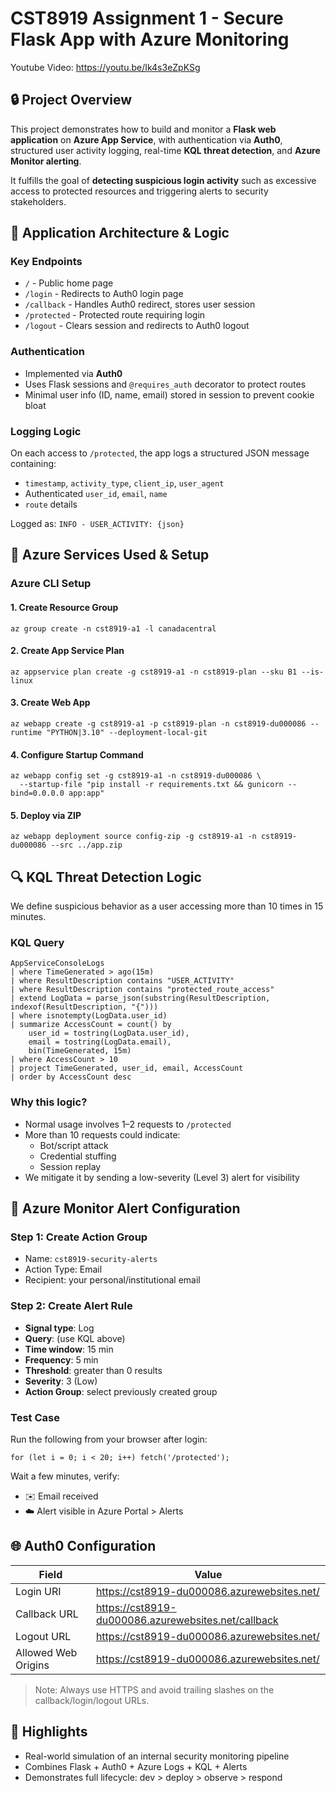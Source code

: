 # CST8919 Assignment 1 - Secure Flask App with Azure Monitoring

Youtube Video: https://youtu.be/Ik4s3eZpKSg

## 🔒 Project Overview

This project demonstrates how to build and monitor a **Flask web application** on **Azure App Service**, with authentication via **Auth0**, structured user activity logging, real-time **KQL threat detection**, and **Azure Monitor alerting**.

It fulfills the goal of **detecting suspicious login activity** such as excessive access to protected resources and triggering alerts to security stakeholders.

## 🔧 Application Architecture & Logic

### Key Endpoints

- `/` - Public home page
- `/login` - Redirects to Auth0 login page
- `/callback` - Handles Auth0 redirect, stores user session
- `/protected` - Protected route requiring login
- `/logout` - Clears session and redirects to Auth0 logout

### Authentication

- Implemented via **Auth0**
- Uses Flask sessions and `@requires_auth` decorator to protect routes
- Minimal user info (ID, name, email) stored in session to prevent cookie bloat

### Logging Logic

On each access to `/protected`, the app logs a structured JSON message containing:

- `timestamp`, `activity_type`, `client_ip`, `user_agent`
- Authenticated `user_id`, `email`, `name`
- `route` details

Logged as: `INFO - USER_ACTIVITY: {json}`

## 🔹 Azure Services Used & Setup

### Azure CLI Setup

#### 1. **Create Resource Group**

```
az group create -n cst8919-a1 -l canadacentral
```

#### 2. **Create App Service Plan**

```
az appservice plan create -g cst8919-a1 -n cst8919-plan --sku B1 --is-linux
```

#### 3. **Create Web App**

```
az webapp create -g cst8919-a1 -p cst8919-plan -n cst8919-du000086 --runtime "PYTHON|3.10" --deployment-local-git
```

#### 4. **Configure Startup Command**

```
az webapp config set -g cst8919-a1 -n cst8919-du000086 \
  --startup-file "pip install -r requirements.txt && gunicorn --bind=0.0.0.0 app:app"
```

#### 5. **Deploy via ZIP**

```
az webapp deployment source config-zip -g cst8919-a1 -n cst8919-du000086 --src ../app.zip
```

## 🔍 KQL Threat Detection Logic

We define suspicious behavior as a user accessing more than 10 times in 15 minutes.

### KQL Query

```
AppServiceConsoleLogs
| where TimeGenerated > ago(15m)
| where ResultDescription contains "USER_ACTIVITY"
| where ResultDescription contains "protected_route_access"
| extend LogData = parse_json(substring(ResultDescription, indexof(ResultDescription, "{")))
| where isnotempty(LogData.user_id)
| summarize AccessCount = count() by
    user_id = tostring(LogData.user_id),
    email = tostring(LogData.email),
    bin(TimeGenerated, 15m)
| where AccessCount > 10
| project TimeGenerated, user_id, email, AccessCount
| order by AccessCount desc
```

### Why this logic?

- Normal usage involves 1–2 requests to `/protected`
- More than 10 requests could indicate:
  - Bot/script attack
  - Credential stuffing
  - Session replay
- We mitigate it by sending a low-severity (Level 3) alert for visibility

## 🚨 Azure Monitor Alert Configuration

### Step 1: Create Action Group

- Name: `cst8919-security-alerts`
- Action Type: Email
- Recipient: your personal/institutional email

### Step 2: Create Alert Rule

- **Signal type**: Log
- **Query**: (use KQL above)
- **Time window**: 15 min
- **Frequency**: 5 min
- **Threshold**: greater than 0 results
- **Severity**: 3 (Low)
- **Action Group**: select previously created group

### Test Case

Run the following from your browser after login:

```
for (let i = 0; i < 20; i++) fetch('/protected');
```

Wait a few minutes, verify:

- ✉️ Email received
- ☁️ Alert visible in Azure Portal > Alerts

## 🌐 Auth0 Configuration

| Field               | Value                                               |
| ------------------- | --------------------------------------------------- |
| Login URI           | https://cst8919-du000086.azurewebsites.net/         |
| Callback URL        | https://cst8919-du000086.azurewebsites.net/callback |
| Logout URL          | https://cst8919-du000086.azurewebsites.net/         |
| Allowed Web Origins | https://cst8919-du000086.azurewebsites.net/         |

> Note: Always use HTTPS and avoid trailing slashes on the callback/login/logout URLs.



## 🌟 Highlights

- Real-world simulation of an internal security monitoring pipeline
- Combines Flask + Auth0 + Azure Logs + KQL + Alerts
- Demonstrates full lifecycle: dev > deploy > observe > respond

